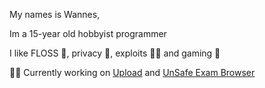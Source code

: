 My names is Wannes,

Im a 15-year old hobbyist programmer

I like FLOSS 📂, privacy 📸, exploits ⛓️‍💥 and gaming 💾

⛓️‍💥 Currently working on [Upload](https://github.com/wxnnvs/upload) and [UnSafe Exam Browser](https://wxnnvs.ftp.sh/un-seb)
